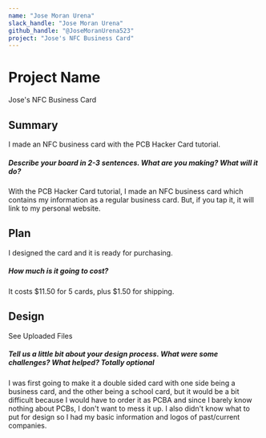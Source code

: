 ```yaml
---
name: "Jose Moran Urena"
slack_handle: "Jose Moran Urena"
github_handle: "@JoseMoranUrena523"
project: "Jose's NFC Business Card"
---
```


# Project Name
Jose's NFC Business Card

## Summary
I made an NFC business card with the PCB Hacker Card tutorial.

##### Describe your board in 2-3 sentences. What are you making? What will it do?
With the PCB Hacker Card tutorial, I made an NFC business card which contains my information as a regular business card. But, if you tap it, it will link to my personal website.

## Plan
I designed the card and it is ready for purchasing.

##### How much is it going to cost?
It costs $11.50 for 5 cards, plus $1.50 for shipping.

## Design
See Uploaded Files

##### Tell us a little bit about your design process. What were some challenges? What helped? ***Totally optional***
I was first going to make it a double sided card with one side being a business card, and the other being a school card, but it would be a bit difficult because I would have to order it as PCBA and since I barely know nothing about PCBs, I don't want to mess it up. I also didn't know what to put for design so I had my basic information and logos of past/current companies.
